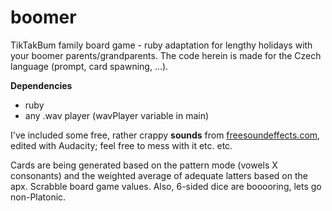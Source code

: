 # boomer
TikTakBum family board game - ruby adaptation for lengthy holidays with your boomer parents/grandparents.
The code herein is made for the Czech language (prompt, card spawning, ...). 

**Dependencies**
  - ruby
  - any .wav player (wavPlayer variable in main)

I've included some free, rather crappy **sounds** from [freesoundeffects.com](https://www.freesoundeffects.com/), edited with Audacity; feel free to mess with it etc. etc.

Cards are being generated based on the pattern mode (vowels X consonants) and the weighted average of adequate latters based on the apx. Scrabble board game values.
Also, 6-sided dice are booooring, lets go non-Platonic.

